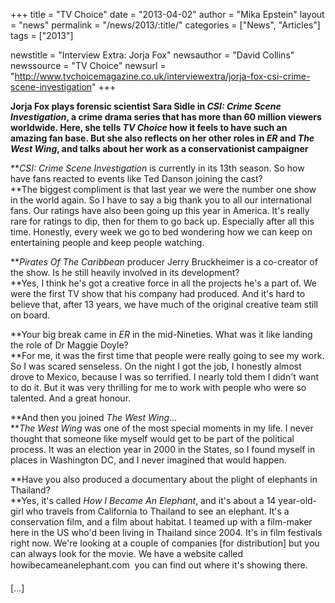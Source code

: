 +++
title = "TV Choice"
date = "2013-04-02"
author = "Mika Epstein"
layout = "news"
permalink = "/news/2013/:title/"
categories = ["News", "Articles"]
tags = ["2013"]

newstitle = "Interview Extra: Jorja Fox"
newsauthor = "David Collins"
newssource = "TV Choice"
newsurl = "http://www.tvchoicemagazine.co.uk/interviewextra/jorja-fox-csi-crime-scene-investigation"
+++

**Jorja Fox plays forensic scientist Sara Sidle in *CSI: Crime Scene Investigation*, a crime drama series that has more than 60 million viewers worldwide. Here, she tells *TV Choice* how it feels to have such an amazing fan base. But she also reflects on her other roles in *ER* and *The West Wing*, and talks about her work as a conservationist campaigner**

***CSI: Crime Scene Investigation* is currently in its 13th season. So how have fans reacted to events like Ted Danson joining the cast?  
**The biggest compliment is that last year we were the number one show in the world again. So I have to say a big thank you to all our international fans. Our ratings have also been going up this year in America. It's really rare for ratings to dip, then for them to go back up. Especially after all this time. Honestly, every week we go to bed wondering how we can keep on entertaining people and keep people watching.

***Pirates Of The Caribbean* producer Jerry Bruckheimer is a co-creator of the show. Is he still heavily involved in its development?  
**Yes, I think he's got a creative force in all the projects he's a part of. We were the first TV show that his company had produced. And it's hard to believe that, after 13 years, we have much of the original creative team still on board.

**Your big break came in *ER* in the mid-Nineties. What was it like landing the role of Dr Maggie Doyle?  
**For me, it was the first time that people were really going to see my work. So I was scared senseless. On the night I got the job, I honestly almost drove to Mexico, because I was so terrified. I nearly told them I didn't want to do it. But it was very thrilling for me to work with people who were so talented. And a great honour.

**And then you joined *The West Wing*...  
**</span>*The West Wing* was one of the most special moments in my life. I never thought that someone like myself would get to be part of the political process. It was an election year in 2000 in the States, so I found myself in places in Washington DC, and I never imagined that would happen.

**Have you also produced a documentary about the plight of elephants in Thailand?  
**</span>Yes, it's called *How I Became An Elephant*, and it's about a 14 year-old-girl who travels from California to Thailand to see an elephant. It's a conservation film, and a film about habitat. I teamed up with a film-maker here in the US who'd been living in Thailand since 2004. It's in film festivals right now. We're looking at a couple of companies [for distribution] but you can always look for the movie. We have a website called howibecameanelephant.com  you can find out where it's showing there.

[...]

